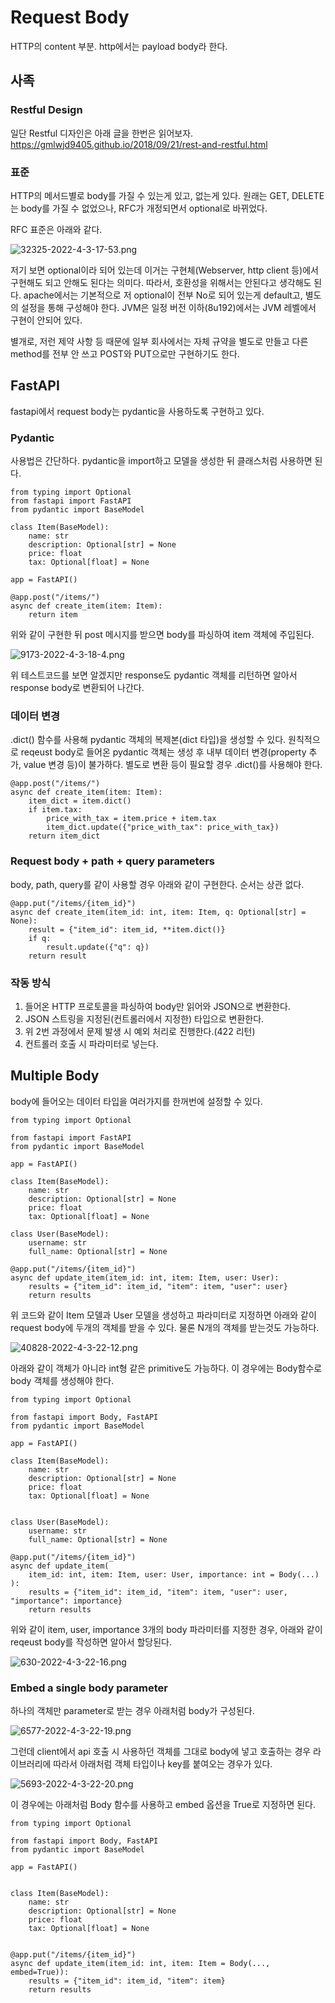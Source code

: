 # Request Body
HTTP의 content 부분. http에서는 payload body라 한다.

## 사족
### Restful Design
일단 Restful 디자인은 아래 글을 한번은 읽어보자.
https://gmlwjd9405.github.io/2018/09/21/rest-and-restful.html

### 표준
HTTP의 메서드별로 body를 가질 수 있는게 있고, 없는게 있다. 원래는 GET, DELETE는 body를 가질 수 없었으나, RFC가 개정되면서 optional로 바뀌었다.

RFC 표준은 아래와 같다.

![32325-2022-4-3-17-53.png](images/32325-2022-4-3-17-53.png)

저기 보면 optional이라 되어 있는데 이거는 구현체(Webserver, http client 등)에서 구현해도 되고 안해도 된다는 의미다.
따라서, 호환성을 위해서는 안된다고 생각해도 된다.
apache에서는 기본적으로 저 optional이 전부 No로 되어 있는게 default고, 별도의 설정을 통해 구성해야 한다.
JVM은 일정 버전 이하(8u192)에서는 JVM 레벨에서 구현이 안되어 있다.

별개로, 저런 제약 사항 등 때문에 일부 회사에서는 자체 규약을 별도로 만들고 다른 method를 전부 안 쓰고 POST와 PUT으로만 구현하기도 한다.

## FastAPI
fastapi에서 request body는 pydantic을 사용하도록 구현하고 있다.

### Pydantic
사용법은 간단하다. pydantic을 import하고 모델을 생성한 뒤 클래스처럼 사용하면 된다.

```
from typing import Optional
from fastapi import FastAPI
from pydantic import BaseModel

class Item(BaseModel):
    name: str
    description: Optional[str] = None
    price: float
    tax: Optional[float] = None

app = FastAPI()

@app.post("/items/")
async def create_item(item: Item):
    return item
```

위와 같이 구현한 뒤 post 메시지를 받으면 body를 파싱하여 item 객체에 주입된다.

![9173-2022-4-3-18-4.png](images/9173-2022-4-3-18-4.png)

위 테스트코드를 보면 알겠지만 response도 pydantic 객체를 리턴하면 알아서 response body로 변환되어 나간다.

### 데이터 변경
.dict() 함수를 사용해 pydantic 객체의 복제본(dict 타입)을 생성할 수 있다.
원칙적으로 reqeust body로 들어온 pydantic 객체는 생성 후 내부 데이터 변경(property 추가, value 변경 등)이 불가하다.
별도로 변환 등이 필요할 경우 .dict()를 사용해야 한다.

```
@app.post("/items/")
async def create_item(item: Item):
    item_dict = item.dict()
    if item.tax:
        price_with_tax = item.price + item.tax
        item_dict.update({"price_with_tax": price_with_tax})
    return item_dict
```


### Request body + path + query parameters
body, path, query를 같이 사용할 경우 아래와 같이 구현한다. 순서는 상관 없다.

```
@app.put("/items/{item_id}")
async def create_item(item_id: int, item: Item, q: Optional[str] = None):
    result = {"item_id": item_id, **item.dict()}
    if q:
        result.update({"q": q})
    return result
```

### 작동 방식
1. 들어온 HTTP 프로토콜을 파싱하여 body만 읽어와 JSON으로 변환한다.
2. JSON 스트링을 지정된(컨트롤러에서 지정한) 타입으로 변환한다.
3. 위 2번 과정에서 문제 발생 시 예외 처리로 진행한다.(422 리턴)
4. 컨트롤러 호출 시 파라미터로 넣는다.  

  

## Multiple Body
body에 들어오는 데이터 타입을 여러가지를 한꺼번에 설정할 수 있다.

```
from typing import Optional

from fastapi import FastAPI
from pydantic import BaseModel

app = FastAPI()

class Item(BaseModel):
    name: str
    description: Optional[str] = None
    price: float
    tax: Optional[float] = None

class User(BaseModel):
    username: str
    full_name: Optional[str] = None

@app.put("/items/{item_id}")
async def update_item(item_id: int, item: Item, user: User):
    results = {"item_id": item_id, "item": item, "user": user}
    return results
```

위 코드와 같이 Item 모델과 User 모델을 생성하고 파라미터로 지정하면 아래와 같이 request body에 두개의 객체를 받을 수 있다.
물론 N개의 객체를 받는것도 가능하다.

![40828-2022-4-3-22-12.png](images/40828-2022-4-3-22-12.png)

아래와 같이 객체가 아니라 int형 같은 primitive도 가능하다.
이 경우에는 Body함수로 body 객체를 생성해야 한다.

```
from typing import Optional

from fastapi import Body, FastAPI
from pydantic import BaseModel

app = FastAPI()

class Item(BaseModel):
    name: str
    description: Optional[str] = None
    price: float
    tax: Optional[float] = None


class User(BaseModel):
    username: str
    full_name: Optional[str] = None

@app.put("/items/{item_id}")
async def update_item(
    item_id: int, item: Item, user: User, importance: int = Body(...)
):
    results = {"item_id": item_id, "item": item, "user": user, "importance": importance}
    return results
```

위와 같이 item, user, importance 3개의 body 파라미터를 지정한 경우, 아래와 같이 reqeust body를 작성하면 알아서 할당된다.

![630-2022-4-3-22-16.png](images/630-2022-4-3-22-16.png)


### Embed a single body parameter
하나의 객체만 parameter로 받는 경우 아래처럼 body가 구성된다.

![6577-2022-4-3-22-19.png](images/6577-2022-4-3-22-19.png)

그런데 client에서 api 호출 시 사용하던 객체를 그대로 body에 넣고 호출하는 경우 라이브러리에 따라서 아래처럼 객체 타입이나 key를 붙여오는 경우가 있다.

![5693-2022-4-3-22-20.png](images/5693-2022-4-3-22-20.png)

이 경우에는 아래처럼 Body 함수를 사용하고 embed 옵션을 True로 지정하면 된다.

```
from typing import Optional

from fastapi import Body, FastAPI
from pydantic import BaseModel

app = FastAPI()


class Item(BaseModel):
    name: str
    description: Optional[str] = None
    price: float
    tax: Optional[float] = None


@app.put("/items/{item_id}")
async def update_item(item_id: int, item: Item = Body(..., embed=True)):
    results = {"item_id": item_id, "item": item}
    return results

``` 
